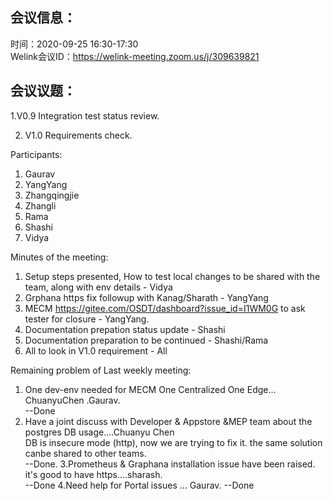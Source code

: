 会议信息：
------------

时间：2020-09-25 16:30-17:30  
Welink会议ID：https://welink-meeting.zoom.us/j/309639821


会议议题：
------------
 1.V0.9 Integration test status review.   

 2. V1.0 Requirements check.

Participants:    
1. Gaurav
2. YangYang
3. Zhangqingjie
4. Zhangli
5. Rama
6. Shashi
7. Vidya

 
Minutes of the meeting:  
1. Setup steps presented, How to test local changes to be shared with the team, along with env details - Vidya
2. Grphana https fix followup with Kanag/Sharath - YangYang
3. MECM https://gitee.com/OSDT/dashboard?issue_id=I1WM0G to ask tester for closure - YangYang.
4. Documentation prepation status update - Shashi
5. Documentation preparation to be continued - Shashi/Rama
6. All to look in V1.0 requirement - All


Remaining problem of Last weekly meeting:  
1. One dev-env needed for MECM One Centralized One Edge... ChuanyuChen .Gaurav.  
    --Done
2. Have a joint discuss with Developer & Appstore &MEP team about the postgres DB usage....Chuanyu Chen  
DB is insecure mode (http), now we are trying to fix it. the same solution canbe shared to other teams.  
    --Done.
3.Prometheus & Graphana installation issue have been raised. it's good to have https....sharash.  
   --Done
4.Need help for Portal issues ... Gaurav.
   --Done



